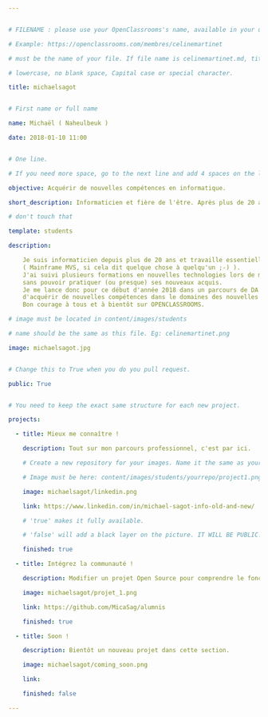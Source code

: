 ```yaml
---


# FILENAME : please use your OpenClassrooms's name, available in your url.

# Example: https://openclassrooms.com/membres/celinemartinet

# must be the name of your file. If file name is celinemartinet.md, title is celinemartinet.

# lowercase, no blank space, Capital case or special character.

title: michaelsagot


# First name or full name

name: Michaël ( Naheulbeuk )

date: 2018-01-10 11:00


# One line.

# If you need more space, go to the next line and add 4 spaces on the left, as in 'description'.

objective: Acquérir de nouvelles compétences en informatique.

short_description: Informaticien et fière de l'être. Après plus de 20 ans, j'ai toujours soif de nouvelles connaissances.

# don't touch that

template: students

description:

    Je suis informaticien depuis plus de 20 ans et travaille essentiellement sur d'anciennes technologies 
    ( Mainframe MVS, si cela dit quelque chose à quelqu'un ;-) ).
    J'ai suivi plusieurs formations en nouvelles technologies lors de mes 20 années (Java, J2ee, Web, etc...), 
    sans pouvoir pratiquer (ou presque) ses nouveaux acquis. 
    Je me lance donc pour ce début d'année 2018 dans un parcours de DA Android qui devrait me permettre 
    d'acquérir de nouvelles compétences dans le domaines des nouvelles technologies. 
    Bon courage à tous et à bientôt sur OPENCLASSROOMS.

# image must be located in content/images/students

# name should be the same as this file. Eg: celinemartinet.png

image: michaelsagot.jpg


# Change this to True when you do you pull request.

public: True


# You need to keep the exact same structure for each new project.

projects:

  - title: Mieux me connaître !

    description: Tout sur mon parcours professionnel, c'est par ici.

    # Create a new repository for your images. Name it the same as your nickname and profile picture.

    # Image must be here: content/images/students/yourrepo/project1.png

    image: michaelsagot/linkedin.png

    link: https://www.linkedin.com/in/michael-sagot-info-old-and-new/

    # 'true' makes it fully available.

    # 'false' will add a black layer on the picture. IT WILL BE PUBLIC!

    finished: true

  - title: Intégrez la communauté !

    description: Modifier un projet Open Source pour comprendre le fonctionnement de Git, de Github et des pull requests. 

    image: michaelsagot/projet_1.png

    link: https://github.com/MicaSag/alumnis

    finished: true

  - title: Soon !

    description: Bientôt un nouveau projet dans cette section.

    image: michaelsagot/coming_soon.png

    link: 

    finished: false

---
```

